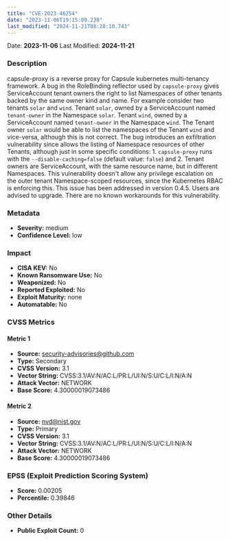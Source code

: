 ```yaml
---
title: "CVE-2023-46254"
date: "2023-11-06T19:15:09.230"
last_modified: "2024-11-21T08:28:10.743"
---
```


Date: **2023-11-06** Last Modified: **2024-11-21**

### Description  
capsule-proxy is a reverse proxy for Capsule kubernetes multi-tenancy framework. A bug in the RoleBinding reflector used by `capsule-proxy` gives ServiceAccount tenant owners the right to list Namespaces of other tenants backed by the same owner kind and name. For example consider two tenants `solar` and `wind`. Tenant `solar`, owned by a ServiceAccount named `tenant-owner` in the Namespace `solar`. Tenant `wind`, owned by a ServiceAccount named `tenant-owner` in the Namespace `wind`. The Tenant owner `solar` would be able to list the namespaces of the Tenant `wind` and vice-versa, although this is not correct. The bug introduces an exfiltration vulnerability since allows the listing of Namespace resources of other Tenants, although just in some specific conditions: 1. `capsule-proxy` runs with the `--disable-caching=false` (default value: `false`) and 2. Tenant owners are ServiceAccount, with the same resource name, but in different Namespaces. This vulnerability doesn't allow any privilege escalation on the outer tenant Namespace-scoped resources, since the Kubernetes RBAC is enforcing this. This issue has been addressed in version 0.4.5. Users are advised to upgrade. There are no known workarounds for this vulnerability.

### Metadata  
- **Severity:** medium
- **Confidence Level:** low

### Impact  
- **CISA KEV:** No
- **Known Ransomware Use:** No
- **Weaponized:** No
- **Reported Exploited:** No
- **Exploit Maturity:** none
- **Automatable:** No

### CVSS Metrics  

#### Metric 1
- **Source:** security-advisories@github.com
- **Type:** Secondary
- **CVSS Version:** 3.1
- **Vector String:** CVSS:3.1/AV:N/AC:L/PR:L/UI:N/S:U/C:L/I:N/A:N
- **Attack Vector:** NETWORK
- **Base Score:** 4.30000019073486

#### Metric 2
- **Source:** nvd@nist.gov
- **Type:** Primary
- **CVSS Version:** 3.1
- **Vector String:** CVSS:3.1/AV:N/AC:L/PR:L/UI:N/S:U/C:L/I:N/A:N
- **Attack Vector:** NETWORK
- **Base Score:** 4.30000019073486


### EPSS (Exploit Prediction Scoring System)  
- **Score:** 0.00205
- **Percentile:** 0.39846

### Other Details  
- **Public Exploit Count:** 0
